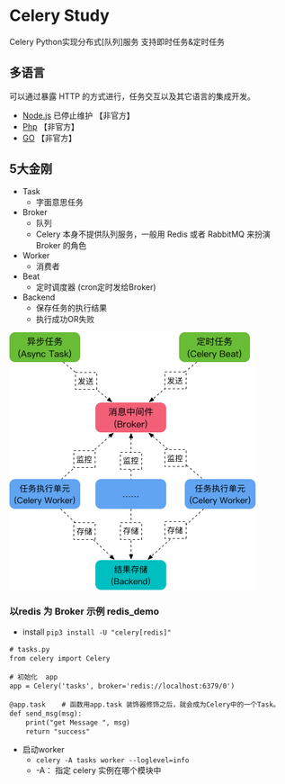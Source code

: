 # Celery Study
Celery Python实现分布式[队列]服务 支持即时任务&定时任务

## 多语言
可以通过暴露 HTTP 的方式进行，任务交互以及其它语言的集成开发。
- [Node.js](https://github.com/mher/node-celery) 已停止维护   【非官方】
- [Php](https://github.com/gjedeer/celery-php)                【非官方】
- [GO](https://github.com/gocelery/gocelery)                  【非官方】 

## 5大金刚
- Task
    - 字面意思任务
- Broker
    - 队列
    - Celery 本身不提供队列服务，一般用 Redis 或者 RabbitMQ 来扮演 Broker 的角色
- Worker
    - 消费者
- Beat
    - 定时调度器  (cron定时发给Broker)
- Backend
    - 保存任务的执行结果
    - 执行成功OR失败  

![Backend](./README/584bbf78e1783.png)

### 以redis 为 Broker 示例  redis_demo
- install `pip3 install -U "celery[redis]"`
```python3
# tasks.py
from celery import Celery

# 初始化  app
app = Celery('tasks', broker='redis://localhost:6379/0')

@app.task    # 函数用app.task 装饰器修饰之后，就会成为Celery中的一个Task。
def send_msg(msg):
    print("get Message ", msg)
    return "success" 
```
- 启动worker
    - `celery -A tasks worker --loglevel=info` 
    - -A： 指定 celery 实例在哪个模块中

    